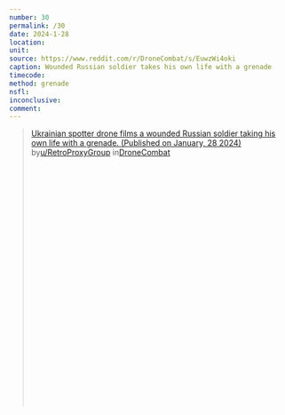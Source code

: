```yaml
---
number: 30
permalink: /30
date: 2024-1-28
location:
unit:
source: https://www.reddit.com/r/DroneCombat/s/EuwzWi4oki
caption: Wounded Russian soldier takes his own life with a grenade
timecode:
method: grenade
nsfl:
inconclusive:
comment: 
---
```

<blockquote class="reddit-embed-bq" style="height:500px" data-embed-height="559"><a href="https://www.reddit.com/r/DroneCombat/comments/1acz069/ukrainian_spotter_drone_films_a_wounded_russian/">Ukrainian spotter drone films a wounded Russian soldier taking his own life with a grenade. (Published on January, 28 2024)</a><br> by<a href="https://www.reddit.com/user/RetroProxyGroup/">u/RetroProxyGroup</a> in<a href="https://www.reddit.com/r/DroneCombat/">DroneCombat</a></blockquote><script async="" src="https://embed.reddit.com/widgets.js" charset="UTF-8"></script>